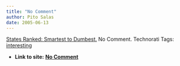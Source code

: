 ```yaml
---
title: "No Comment"
author: Pito Salas
date: 2005-06-13
---
```


[States Ranked: Smartest to
Dumbest.](<http://cnn.netscape.cnn.com/news/package.jsp?name=fte/smartstates/smartstates>)
No Comment. Technorati Tags:
[interesting](<http://technorati.com/tag/interesting>)


* **Link to site:** **[No Comment](None)**

